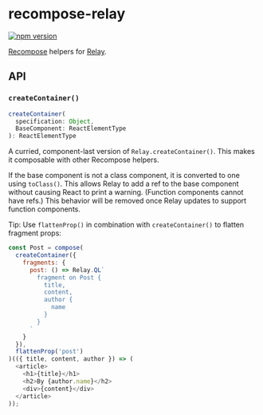 recompose-relay
===============

[![npm version](https://img.shields.io/npm/v/recompose-relay.svg?style=flat-square)](https://www.npmjs.com/package/recompose-relay)

[Recompose](https://github.com/acdlite/recompose) helpers for [Relay](https://facebook.github.io/relay).

## API

### `createContainer()`

```js
createContainer(
  specification: Object,
  BaseComponent: ReactElementType
): ReactElementType
```

A curried, component-last version of `Relay.createContainer()`. This makes it composable with other Recompose helpers.

If the base component is not a class component, it is converted to one using `toClass()`. This allows Relay to add a ref to the base component without causing React to print a warning. (Function components cannot have refs.) This behavior will be removed once Relay updates to support function components.

Tip: Use `flattenProp()` in combination with `createContainer()` to flatten fragment props:

```js
const Post = compose(
  createContainer({
    fragments: {
      post: () => Relay.QL`
        fragment on Post {
          title,
          content,
          author {
            name
          }
        }
      `
    }
  }),
  flattenProp('post')
)(({ title, content, author }) => (
  <article>
    <h1>{title}</h1>
    <h2>By {author.name}</h2>
    <div>{content}</div>
  </article>
));
```
